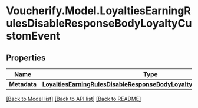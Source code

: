 # Voucherify.Model.LoyaltiesEarningRulesDisableResponseBodyLoyaltyCustomEvent

## Properties

Name | Type | Description | Notes
------------ | ------------- | ------------- | -------------
**Metadata** | [**LoyaltiesEarningRulesDisableResponseBodyLoyaltyCustomEventMetadata**](LoyaltiesEarningRulesDisableResponseBodyLoyaltyCustomEventMetadata.md) |  | [optional] 

[[Back to Model list]](../README.md#documentation-for-models) [[Back to API list]](../README.md#documentation-for-api-endpoints) [[Back to README]](../README.md)

